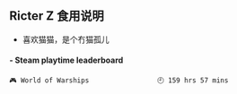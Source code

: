 ## Ricter Z 食用说明
- 喜欢猫猫，是个冇猫孤儿

<!-- steam-box start -->
#### - Steam playtime leaderboard
```text
🎮 World of Warships                 🕘 159 hrs 57 mins
```
<!-- Powered by https://github.com/YouEclipse/steam-box . -->
<!-- steam-box end -->
